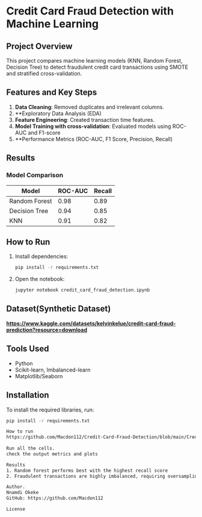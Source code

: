 # Credit Card Fraud Detection with Machine Learning 

## Project Overview  
This project compares machine learning models (KNN, Random Forest, Decision Tree) to detect fraudulent credit card transactions using SMOTE and stratified cross-validation.  


## Features and Key Steps  
1. **Data Cleaning**: Removed duplicates and irrelevant columns.
2. **Exploratory Data Analysis (EDA)
2. **Feature Engineering**: Created transaction time features.  
3. **Model Training with cross-validation**: Evaluated models using ROC-AUC and F1-score
4. **Performance Metrics (ROC-AUC, F1 Score, Precision, Recall)
  

## Results   

### Model Comparison  
| Model          | ROC-AUC | Recall |  
|----------------|---------|--------|  
| Random Forest  | 0.98    | 0.89   |  
| Decision Tree  | 0.94    | 0.85   |  
| KNN            | 0.91    | 0.82   |  

 
 
## How to Run  

1. Install dependencies:  
   ```bash  
   pip install -r requirements.txt  
   ```  
2. Open the notebook:  
   ```bash  
   jupyter notebook credit_card_fraud_detection.ipynb 
   ```  

## Dataset(Synthetic Dataset)  
**https://www.kaggle.com/datasets/kelvinkelue/credit-card-fraud-prediction?resource=download**  

## Tools Used  
- Python  
- Scikit-learn, Imbalanced-learn  
- Matplotlib/Seaborn  


## Installation
To install the required libraries, run:
```bash
pip install -r requirements.txt

How to run 
https://github.com/Macdon112/Credit-Card-Fraud-Detection/blob/main/Credit-Card-Fraud-Detection/Notebooks/Fraud%20detection%20Analysis.ipynb
 
Run all the cells.
check the output metrics and plots

Results
1. Random forest performs best with the highest recall score
2. Fraudulent transactions are highly imbalanced, requiring oversampling

Author.
Nnamdi Okeke 
GitHub: https://github.com/Macdon112

License
